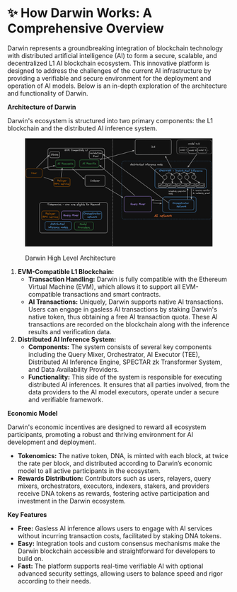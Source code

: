# ✨ How Darwin Works: A Comprehensive Overview

Darwin represents a groundbreaking integration of blockchain technology with distributed artificial intelligence (AI) to form a secure, scalable, and decentralized L1 AI blockchain ecosystem. This innovative platform is designed to address the challenges of the current AI infrastructure by providing a verifiable and secure environment for the deployment and operation of AI models. Below is an in-depth exploration of the architecture and functionality of Darwin.

**Architecture of Darwin**

Darwin's ecosystem is structured into two primary components: the L1 blockchain and the distributed AI inference system.

<figure><img src="../.gitbook/assets/darwin_arch.png" alt=""><figcaption><p>Darwin High Level Architecture</p></figcaption></figure>

1. **EVM-Compatible L1 Blockchain:**
   * **Transaction Handling:** Darwin is fully compatible with the Ethereum Virtual Machine (EVM), which allows it to support all EVM-compatible transactions and smart contracts.
   * **AI Transactions:** Uniquely, Darwin supports native AI transactions. Users can engage in gasless AI transactions by staking Darwin's native token, thus obtaining a free AI transaction quota. These AI transactions are recorded on the blockchain along with the inference results and verification data.
2. **Distributed AI Inference System:**
   * **Components:** The system consists of several key components including the Query Mixer, Orchestrator, AI Executor (TEE), Distributed AI Inference Engine, SPECTAR zk Transformer System, and Data Availability Providers.
   * **Functionality:** This side of the system is responsible for executing distributed AI inferences. It ensures that all parties involved, from the data providers to the AI model executors, operate under a secure and verifiable framework.

**Economic Model**

Darwin's economic incentives are designed to reward all ecosystem participants, promoting a robust and thriving environment for AI development and deployment.

* **Tokenomics:** The native token, DNA, is minted with each block, at twice the rate per block, and distributed according to Darwin’s economic model to all active participants in the ecosystem.
* **Rewards Distribution:** Contributors such as users, relayers, query mixers, orchestrators, executors, indexers, stakers, and providers receive DNA tokens as rewards, fostering active participation and investment in the Darwin ecosystem.

**Key Features**

* **Free:** Gasless AI inference allows users to engage with AI services without incurring transaction costs, facilitated by staking DNA tokens.
* **Easy:** Integration tools and custom consensus mechanisms make the Darwin blockchain accessible and straightforward for developers to build on.
* **Fast:** The platform supports real-time verifiable AI with optional advanced security settings, allowing users to balance speed and rigor according to their needs.
